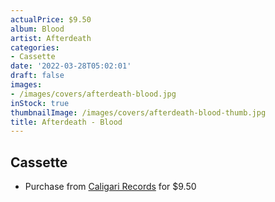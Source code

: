 ```yaml
---
actualPrice: $9.50
album: Blood
artist: Afterdeath
categories:
- Cassette
date: '2022-03-28T05:02:01'
draft: false
images:
- /images/covers/afterdeath-blood.jpg
inStock: true
thumbnailImage: /images/covers/afterdeath-blood-thumb.jpg
title: Afterdeath - Blood
---
```


## Cassette
* Purchase from [Caligari Records](https://caligarirecords.storenvy.com/products/35494882-afterdeath-blood) for $9.50
